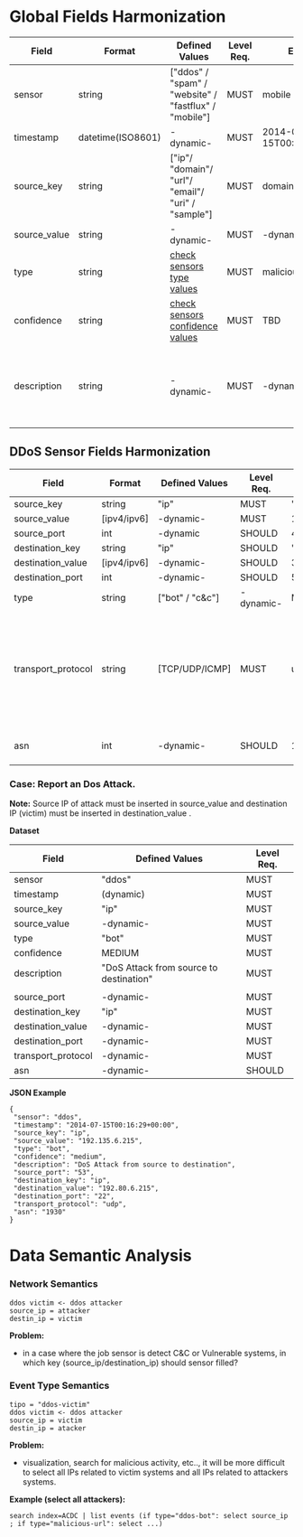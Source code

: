 # Global Fields Harmonization

Field|Format|Defined Values|Level Req.|Example|Field Description|
|---|---|---|---|---|-----------|
|sensor|string|["ddos" / "spam" / "website" / "fastflux" / "mobile"]|MUST|mobile|....|
|timestamp|datetime(ISO8601)|-dynamic-|MUST|2014-07-15T00:16:29+00:00||
|source_key|string|["ip"/ "domain"/ "url"/ "email"/ "uri" / "sample"]|MUST|domain|....|
|source_value|string|-dynamic-|MUST|-dynamic-|...|
|type|string|[check sensors type values](http://nowhere.com)|MUST|malicious-website|....|
|confidence|string|[check sensors confidence values](http://nowhere.com)|MUST|TBD|....|
|description|string|-dynamic-|MUST|-dynamic-|Free text characterising the report and should be used for human readable|


## DDoS Sensor Fields Harmonization
Field|Format|Defined Values|Level Req.|Example|Field Description|
|---|---|---|---|---|-----------|
|source_key|string|"ip"|MUST|"ip"|-|
|source_value|[ipv4/ipv6]|-dynamic-|MUST|193.136.2.192|-|
|source_port|int|-dynamic|SHOULD|4234|-|
|destination_key|string|"ip"|SHOULD|"ip"|-|
|destination_value|[ipv4/ipv6]|-dynamic-|SHOULD|34.34.2.192|-|
|destination_port|int|-dynamic-|SHOULD|53|-|
|type|string|["bot" / "c&c"]|-dynamic-|MUST|"ddos-bot"|classification of the event...|
|transport_protocol|string|[TCP/UDP/ICMP]|MUST|udp|This field is used to give ifnroamtion about the attack for example attack by UDP Flooding...|
|asn|int|-dynamic-|SHOULD|1930|Autonous System Number|



### Case: Report an Dos Attack.

**Note:** Source IP of attack must be inserted in source_value and destination IP (victim) must be inserted in destination_value .

**Dataset**

Field|Defined Values|Level Req.|
|---|---|---|
|sensor|"ddos"|MUST|
|timestamp|(dynamic)|MUST|
|source_key|"ip"|MUST|
|source_value|-dynamic-|MUST|
|type|"bot"|MUST|
|confidence|MEDIUM|MUST|
|description|"DoS Attack from source to destination"|MUST|
||||
|source_port|-dynamic-|MUST|
|destination_key|"ip"|MUST|
|destination_value|-dynamic-|MUST|
|destination_port|-dynamic-|MUST|
|transport_protocol|-dynamic-|MUST|
|asn|-dynamic-|SHOULD|

**JSON Example**

```
{
 "sensor": "ddos",
 "timestamp": "2014-07-15T00:16:29+00:00",
 "source_key": "ip",
 "source_value": "192.135.6.215",
 "type": "bot",
 "confidence": "medium",
 "description": "DoS Attack from source to destination", 
 "source_port": "53",
 "destination_key": "ip",
 "destination_value": "192.80.6.215", 
 "destination_port": "22",
 "transport_protocol": "udp",
 "asn": "1930"
}
```




# Data Semantic Analysis

### Network Semantics

```
ddos victim <- ddos attacker
source_ip = attacker
destin_ip = victim  
```

**Problem:**
* in a case where the job sensor is detect C&C or Vulnerable systems, in which key (source_ip/destination_ip) should sensor filled?

### Event Type Semantics

```
tipo = "ddos-victim"
ddos victim <- ddos attacker
source_ip = victim
destin_ip = atacker  
```

**Problem:**
* visualization, search for malicious activity, etc.., it will be more difficult to select all IPs related to victim systems and all IPs related to attackers systems.

**Example (select all attackers):**
```
search index=ACDC | list events (if type="ddos-bot": select source_ip ; if type="malicious-url": select ...)
```


